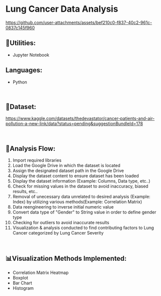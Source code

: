 # Lung Cancer Data Analysis

https://github.com/user-attachments/assets/bef210c0-f837-40c2-961c-0837c145f960

## 🔧Utilities: 
- Jupyter Notebook

## Languages:
- Python
  
<br/>

## 📑Dataset:
https://www.kaggle.com/datasets/thedevastator/cancer-patients-and-air-pollution-a-new-link/data?status=pending&suggestionBundleId=178

<br/>

## 🔎Analysis Flow:
1. Import required libraries
2. Load the Google Drive in which the dataset is located
3. Assign the designated dataset path in the Google Drive
4. Display the dataset content to ensure dataset has been loaded
5. Display the dataset information (Example: Columns, Data type, etc..)
6. Check for missing values in the dataset to avoid inaccuracy, biased results, etc..
7. Removal of unecessary data unrelated to desired analysis (Example: Index) by utilizing various methods(Example: Correlation Matrix)
8. Data reengineering to inverse initial numeric value
9. Convert data type of "Gender" to String value in order to define gender type
10. Checking for outliers to avoid inaccurate results
11. Visualization & analysis conducted to find contributing factors to Lung Cancer categorized by Lung Cancer Severity

<br/>

## 📊Visualization Methods Implemented:
- Correlation Matrix Heatmap
- Boxplot
- Bar Chart
- Histogram
